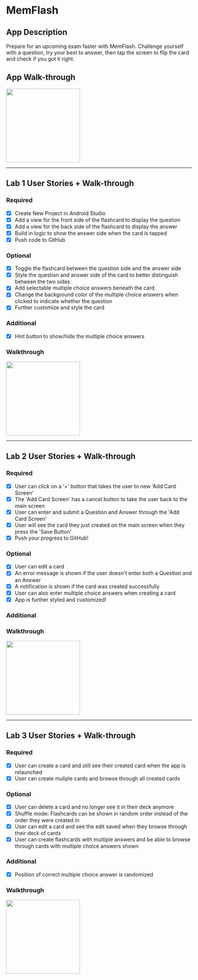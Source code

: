 # MemFlash

## App Description
Prepare for an upcoming exam faster with MemFlash.
Challenge yourself with a question, try your best to answer, then tap the screen to flip the card and check if you got it right.

## App Walk-through
<img src="https://i.imgur.com/QKVr45R.gif" width=200><br>

---

## Lab 1 User Stories + Walk-through
### Required
- [x] Create New Project in Android Studio
- [x] Add a view for the front side of the flashcard to display the question
- [x] Add a view for the back side of the flashcard to display the answer
- [x] Build in logic to show the answer side when the card is tapped
- [x] Push code to GitHub
### Optional
- [x] Toggle the flashcard between the question side and the answer side
- [x] Style the question and answer side of the card to better distinguish between the two sides
- [x] Add selectable multiple choice answers beneath the card
- [x] Change the background color of the multiple choice answers when clicked to indicate whether the question
- [x] Further customize and style the card
### Additional
- [x] Hint button to show/hide the multiple choice answers
### Walkthrough
<img src="https://i.imgur.com/qjYDtMe.gif" width=200><br>

---

## Lab 2 User Stories + Walk-through
### Required
- [x] User can click on a ‘+’ button that takes the user to new ‘Add Card Screen’
- [x] The 'Add Card Screen' has a cancel button to take the user back to the main screen
- [x] User can enter and submit a Question and Answer through the 'Add Card Screen'
- [x] User will see the card they just created on the main screen when they press the 'Save Button'
- [x] Push your progress to GitHub!
### Optional
- [x] User can edit a card
- [x] An error message is shown if the user doesn't enter both a Question and an Answer
- [x] A notification is shown if the card was created successfully
- [x] User can also enter multiple choice answers when creating a card
- [x] App is further styled and customized!
### Additional
### Walkthrough
<img src="https://i.imgur.com/mDiyuXg.gif" width=200><br>

---

## Lab 3 User Stories + Walk-through
### Required
- [x] User can create a card and still see their created card when the app is relaunched
- [x] User can create muliple cards and browse through all created cards
### Optional
- [x] User can delete a card and no longer see it in their deck anymore
- [x] Shuffle mode: Flashcards can be shown in random order instead of the order they were created in
- [x] User can edit a card and see the edit saved when they browse through their deck of cards
- [x] User can create flashcards with multiple answers and be able to browse through cards with multiple choice answers shown
### Additional
- [x] Position of correct multiple choice answer is randomized
### Walkthrough
<img src="https://i.imgur.com/QKVr45R.gif" width=200><br>


